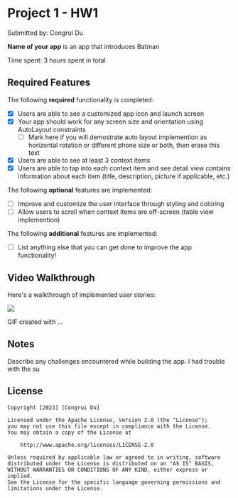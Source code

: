 # Project 1 - HW1

Submitted by: Congrui Du

**Name of your app** is an app that introduces Batman

Time spent: 3 hours spent in total

## Required Features

The following **required** functionality is completed:

- [X] Users are able to see a customized app icon and launch screen
- [X] Your app should work for any screen size and orientation using AutoLayout constraints
  - [ ] Mark here if you will demostrate auto layout implemention as horizontal rotation or different phone size or both, then erase this text
- [X] Users are able to see at least 3 context items
- [X] Users are able to tap into each context item and see detail view contains information about each item (title, description, picture if applicable, etc.)
 
The following **optional** features are implemented:

- [ ] Improve and customize the user interface through styling and coloring
- [ ] Allow users to scroll when context items are off-screen (table view implemention)

The following **additional** features are implemented:

- [ ] List anything else that you can get done to improve the app functionality!

## Video Walkthrough

Here's a walkthrough of implemented user stories:

<img src='https://imgur.com/ZsIM5d' />

<!-- Replace this with whatever GIF tool you used! -->
GIF created with ...  
<!-- Recommended tools:
[Kap](https://getkap.co/) for macOS
[ScreenToGif](https://www.screentogif.com/) for Windows
[peek](https://github.com/phw/peek) for Linux. -->

## Notes

Describe any challenges encountered while building the app.
I had trouble with the su
## License

    Copyright [2023] [Congrui Du]

    Licensed under the Apache License, Version 2.0 (the "License");
    you may not use this file except in compliance with the License.
    You may obtain a copy of the License at

        http://www.apache.org/licenses/LICENSE-2.0

    Unless required by applicable law or agreed to in writing, software
    distributed under the License is distributed on an "AS IS" BASIS,
    WITHOUT WARRANTIES OR CONDITIONS OF ANY KIND, either express or implied.
    See the License for the specific language governing permissions and
    limitations under the License.
